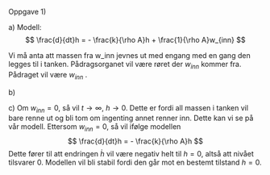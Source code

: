 Oppgave 1)

a)
Modell: 
$$
\frac{d}{dt}h = - \frac{k}{\rho A}h + \frac{1}{\rho A}w_{inn}
$$

Vi må anta att massen fra w_inn jevnes ut med engang med en gang den legges til i tanken.
Pådragsorganet vil være røret der $w_{inn}$ kommer fra.
Pådraget vil være $w_{inn}$ .

b) 

c)
Om $w_{inn} = 0$, så vil $t \to \infty$, $h \to 0$. Dette er fordi all massen i tanken vil bare renne ut og bli tom om ingenting annet renner inn. 
Dette kan vi se på vår modell. Ettersom $w_{inn} = 0$, så vil ifølge modellen
$$
\frac{d}{dt}h = - \frac{k}{\rho A}h
$$
Dette fører til att endringen $\dot{h}$ vil være negativ helt til $h = 0$, altså att nivået tilsvarer 0.
Modellen vil bli stabil fordi den går mot en bestemt tilstand $h = 0$.
